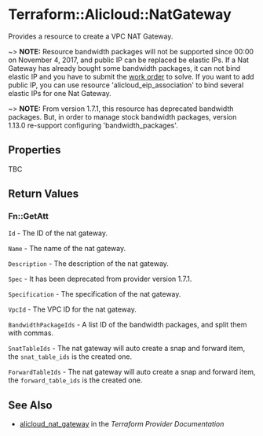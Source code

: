 # Terraform::Alicloud::NatGateway

Provides a resource to create a VPC NAT Gateway.


~> **NOTE:** Resource bandwidth packages will not be supported since 00:00 on November 4, 2017, and public IP can be replaced be elastic IPs.
If a Nat Gateway has already bought some bandwidth packages, it can not bind elastic IP and you have to submit the [work order](https://selfservice.console.aliyun.com/ticket/createIndex) to solve.
If you want to add public IP, you can use resource 'alicloud_eip_association' to bind several elastic IPs for one Nat Gateway.

~> **NOTE:** From version 1.7.1, this resource has deprecated bandwidth packages.
But, in order to manage stock bandwidth packages, version 1.13.0 re-support configuring 'bandwidth_packages'.

## Properties

TBC

## Return Values

### Fn::GetAtt

`Id` - The ID of the nat gateway.

`Name` - The name of the nat gateway.

`Description` - The description of the nat gateway.

`Spec` - It has been deprecated from provider version 1.7.1.

`Specification` - The specification of the nat gateway.

`VpcId` - The VPC ID for the nat gateway.

`BandwidthPackageIds` - A list ID of the bandwidth packages, and split them with commas.

`SnatTableIds` - The nat gateway will auto create a snap and forward item, the `snat_table_ids` is the created one.

`ForwardTableIds` - The nat gateway will auto create a snap and forward item, the `forward_table_ids` is the created one.

## See Also

* [alicloud_nat_gateway](https://www.terraform.io/docs/providers/alicloud/r/nat_gateway.html) in the _Terraform Provider Documentation_